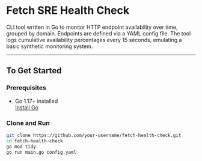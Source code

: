 # Fetch SRE Health Check

CLI tool written in Go to monitor HTTP endpoint availability over time, grouped by domain. Endpoints are defined via a YAML config file. The tool logs cumulative availability percentages every 15 seconds, emulating a basic synthetic monitoring system.

---

## To Get Started

### Prerequisites

- Go 1.17+ installed  
  [Install Go](https://go.dev/doc/install)

### Clone and Run

```bash
git clone https://github.com/your-username/fetch-health-check.git
cd fetch-health-check
go mod tidy
go run main.go config.yaml